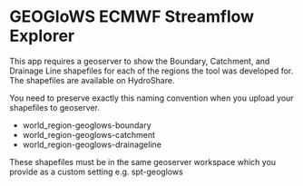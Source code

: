 # GEOGloWS ECMWF Streamflow Explorer

This app requires a geoserver to show the Boundary, Catchment, and Drainage Line shapefiles for each of the regions 
the tool was developed for. The shapefiles are available on HydroShare.

You need to preserve exactly this naming convention when you upload your shapefiles to geoserver.
* world_region-geoglows-boundary
* world_region-geoglows-catchment
* world_region-geoglows-drainageline

These shapefiles must be in the same geoserver workspace which you provide as a custom setting e.g. spt-geoglows